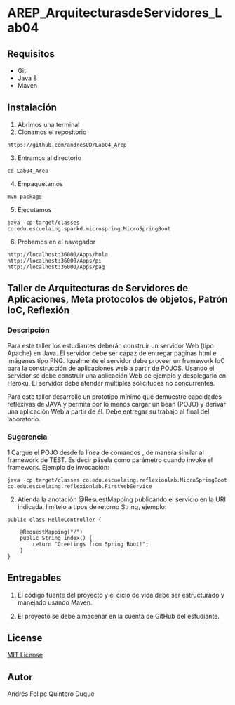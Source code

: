 # AREP_ArquitecturasdeServidores_Lab04
## Requisitos
* Git
* Java 8
* Maven

## Instalación
1. Abrimos una terminal
2. Clonamos el repositorio
```
https://github.com/andresQD/Lab04_Arep
```
3. Entramos al directorio
```
cd Lab04_Arep
```
4. Empaquetamos
```
mvn package
```
5. Ejecutamos 
```
java -cp target/classes co.edu.escuelaing.sparkd.microspring.MicroSpringBoot
```
6. Probamos en el navegador
```
http://localhost:36000/Apps/hola
http://localhost:36000/Apps/pi
http://localhost:36000/Apps/pag
```


## Taller de Arquitecturas de Servidores de Aplicaciones, Meta protocolos de objetos, Patrón IoC, Reflexión
### Descripción
Para este taller los estudiantes deberán construir un servidor Web (tipo Apache) en Java. El servidor debe ser capaz de entregar páginas html e imágenes tipo PNG. Igualmente el servidor debe proveer un framework IoC para la construcción de aplicaciones web a partir de POJOS. Usando el servidor se debe construir una aplicación Web de ejemplo y desplegarlo en Heroku. El servidor debe atender múltiples solicitudes no concurrentes.

Para este taller desarrolle un prototipo mínimo que demuestre capcidades reflexivas de JAVA y permita por lo menos cargar un bean (POJO) y derivar una aplicación Web a partir de él. Debe entregar su trabajo al final del laboratorio.

### Sugerencia
1.Cargue el POJO desde la línea de comandos , de manera similar al framework de TEST. Es decir pásela como parámetro cuando invoke el framework. Ejemplo de invocación:
```
java -cp target/classes co.edu.escuelaing.reflexionlab.MicroSpringBoot co.edu.escuelaing.reflexionlab.FirstWebService
```
2. Atienda la anotación @ResuestMapping publicando el servicio en la URI indicada, limítelo a tipos de retorno String,  ejemplo:
```
public class HelloController {

	@RequestMapping("/")
	public String index() {
		return "Greetings from Spring Boot!";
	}
}
```
## Entregables
1. El código fuente del proyecto y el ciclo de vida debe ser estructurado y manejado usando Maven.

2. El proyecto se debe almacenar en la cuenta de GitHub del estudiante.

## License
[MIT License ](/LICENSE)
## Autor
Andrés Felipe Quintero Duque
